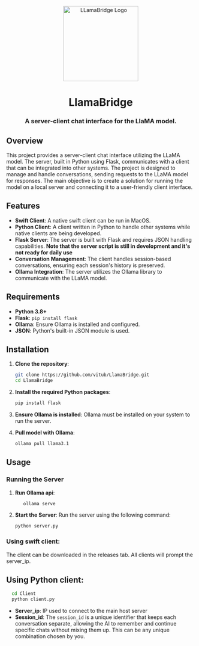 <p align="center">
<img style="align:center;" src="https://github.com/vitub/LlamaBridge/blob/main/Resources/Icon.png" alt="LLamaBridge Logo" width="200" />
</p>

<h1 align="center">LlamaBridge</h1>
<h3 align="center">A server-client chat interface for the LlaMA model.</h3>
<p align="center">

## Overview
This project provides a server-client chat interface utilizing the LLaMA model. The server, built in Python using Flask, communicates with a client that can be integrated into other systems. The project is designed to manage and handle conversations, sending requests to the LLaMA model for responses. The main objective is to create a solution for running the model on a local server and connecting it to a user-friendly client interface.

## Features

- **Swift Client**: A native swift client can be run in MacOS.
- **Python Client**: A client written in Python to handle other systems while native clients are being developed.
- **Flask Server**: The server is built with Flask and requires JSON handling capabilities. **Note that the server script is still in development and it's not ready for daily use**
- **Conversation Management**: The client handles session-based conversations, ensuring each session's history is preserved.
- **Ollama Integration**: The server utilizes the Ollama library to communicate with the LLaMA model.

## Requirements

- **Python 3.8+**
- **Flask**: `pip install flask`
- **Ollama**: Ensure Ollama is installed and configured.
- **JSON**: Python's built-in JSON module is used.

## Installation

1. **Clone the repository**:
    ```bash
    git clone https://github.com/vitub/LlamaBridge.git
    cd LlamaBridge
    ```

2. **Install the required Python packages**:
    ```bash
    pip install flask
    ```

3. **Ensure Ollama is installed**:
    Ollama must be installed on your system to run the server.

4. **Pull model with Ollama**:
   ```bash
   ollama pull llama3.1
   ```

## Usage

### Running the Server

1. **Run Ollama api**:
   ```bash
      ollama serve
    ```

2. **Start the Server**:
    Run the server using the following command:
    ```bash
    python server.py
    ```

### Using swift client:
The client can be downloaded in the releases tab.
All clients will prompt the server_ip.

## Using Python client:
```bash
  cd Client
  python client.py
```
- **Server_ip**: IP used to connect to the main host server
- **Session_id**: The `session_id` is a unique identifier that keeps each conversation separate, allowing the AI to remember and continue specific chats without mixing them up. This can be any unique combination chosen by you.
